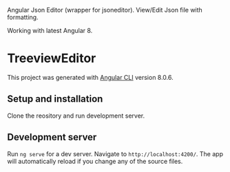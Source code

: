 Angular Json Editor (wrapper for jsoneditor). View/Edit Json file with formatting.

Working with latest Angular 8.

# TreeviewEditor

This project was generated with [Angular CLI](https://github.com/angular/angular-cli) version 8.0.6.

## Setup and installation

Clone the reository and run development server.

## Development server

Run `ng serve` for a dev server. Navigate to `http://localhost:4200/`. The app will automatically reload if you change any of the source files.
